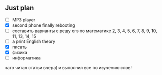 ## Just plan
- [ ] MP3 player
- [x] second phone finally rebooting
- [ ] составить варианты с решу егэ по математике
	2, 3, 4, 5, 6, 7, 8, 9, 10, 11, 13, 14, 15
- [ ] a print English theory 
- [x] писать
- [x] физика
- [ ] информатика

зато читал статьи вчера) и выполнил все по изучению слов!
